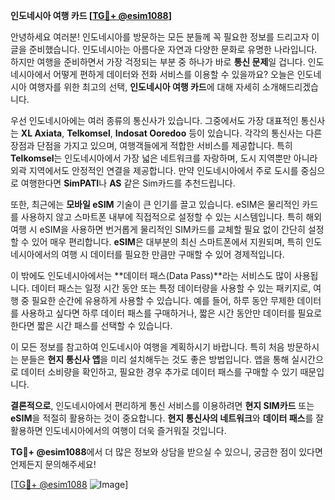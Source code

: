 **인도네시아 여행 카드 [[TG💪+ @esim1088](https://t.me/s/esim1088)]**

안녕하세요 여러분! 인도네시아를 방문하는 모든 분들께 꼭 필요한 정보를 드리고자 이 글을 준비했습니다. 인도네시아는 아름다운 자연과 다양한 문화로 유명한 나라입니다. 하지만 여행을 준비하면서 가장 걱정되는 부분 중 하나가 바로 **통신 문제**일 겁니다. 인도네시아에서 어떻게 편하게 데이터와 전화 서비스를 이용할 수 있을까요? 오늘은 인도네시아 여행자를 위한 최고의 선택, **인도네시아 여행 카드**에 대해 자세히 소개해드리겠습니다.

우선 인도네시아에는 여러 종류의 통신사가 있습니다. 그중에서도 가장 대표적인 통신사는 **XL Axiata**, **Telkomsel**, **Indosat Ooredoo** 등이 있습니다. 각각의 통신사는 다른 장점과 단점을 가지고 있으며, 여행객들에게 적합한 서비스를 제공합니다. 특히 **Telkomsel**는 인도네시아에서 가장 넓은 네트워크를 자랑하며, 도시 지역뿐만 아니라 외곽 지역에서도 안정적인 연결을 제공합니다. 만약 인도네시아에서 주로 도시를 중심으로 여행한다면 **SimPATI**나 **AS** 같은 Sim카드를 추천드립니다.

또한, 최근에는 **모바일 eSIM** 기술이 큰 인기를 끌고 있습니다. eSIM은 물리적인 카드를 사용하지 않고 스마트폰 내부에 직접적으로 설정할 수 있는 시스템입니다. 특히 해외여행 시 eSIM을 사용하면 번거롭게 물리적인 SIM카드를 교체할 필요 없이 간단히 설정할 수 있어 매우 편리합니다. **eSIM**은 대부분의 최신 스마트폰에서 지원되며, 특히 인도네시아에서의 여행 시 데이터를 필요한 만큼만 구매할 수 있어 경제적입니다.

이 밖에도 인도네시아에서는 **데이터 패스(Data Pass)**라는 서비스도 많이 사용됩니다. 데이터 패스는 일정 시간 동안 또는 특정 데이터량을 사용할 수 있는 패키지로, 여행 중 필요한 순간에 유용하게 사용할 수 있습니다. 예를 들어, 하루 동안 무제한 데이터를 사용하고 싶다면 하루 데이터 패스를 구매하거나, 짧은 시간 동안만 데이터를 필요로 한다면 짧은 시간 패스를 선택할 수 있습니다.

이 모든 정보를 참고하여 인도네시아 여행을 계획하시기 바랍니다. 특히 처음 방문하시는 분들은 **현지 통신사 앱**을 미리 설치해두는 것도 좋은 방법입니다. 앱을 통해 실시간으로 데이터 소비량을 확인하고, 필요한 경우 추가로 데이터 패스를 구매할 수 있기 때문입니다.

**결론적으로**, 인도네시아에서 편리하게 통신 서비스를 이용하려면 **현지 SIM카드** 또는 **eSIM**을 적절히 활용하는 것이 중요합니다. **현지 통신사의 네트워크**와 **데이터 패스**를 잘 활용하면 인도네시아에서의 여행이 더욱 즐거워질 것입니다.

**TG💪+ @esim1088**에서 더 많은 정보와 상담을 받으실 수 있으니, 궁금한 점이 있다면 언제든지 문의해주세요! 

[[TG💪+ @esim1088](https://t.me/s/esim1088) ![Image](https://i.postimg.cc/Y0z9fWf4/image.png)]